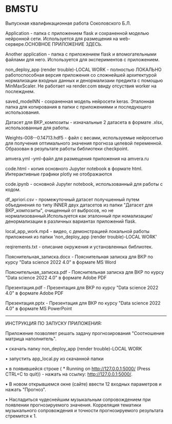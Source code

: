 # BMSTU

Выпускная квалификационная работа Соколовского Б.Л. 

Application - папка с приложением flask и сохраненной моделью нейронной сети. Используется для размещения на web-сервере.ОСНОВНОЕ ПРИЛОЖЕНИЕ ЗДЕСЬ.

Another application - папка с приложением flask и впомогательными файлами для него. Используется для экспериментов c приложением.

non_deploy_app (render trouble)-LOCAL WORK - полностью ЛОКАЛЬНО работоспособная версия приложения со сложнейшей архитектурой нормализации входных данных и денормализаии предикта с помощью MinMaxScaler. Не работает на render.com ввиду отсуствия worker на послежднем.

saved_modelNN - сохраненная модель нейросети keras. Эталонная папка для копирования в папки с приложениями и последующего использования.

Датасет для ВКР_композиты - изначальные 2 датасета в формате .xlsx, использованные для работы.

Weights-008--0.14713.hdf5 - файл с весами, используемые нейросетью для получения оптимального значения прогноза целевой переменной. Образован в результате работы библиотеки checkpoint.

amvera.yml -yml-файл для размещения приложения на amvera.ru

code.html - копия основного Jupyter notebook в формате html. Интерактивные графики plotly не отображаются

code.ipynb - основной Jupyter notebook, использованный для работы с кодом.


df_apriori.csv - промежуточный датасет получшенный путем объединения по типу INNER двух датасетов из папки "Датасет для ВКР_композиты", очищенный от выбросов, но не нормализованный.Используется как эталонный при номализации/денормализации в различных вариантах приложений flask.

local_app_work.mp4 - видео, с демонстрацией локальной работы приложения из папки 'non_deploy_app (render trouble)-LOCAL WORK'

reqirements.txt - описание окружения и установленных библиотек.

Пояснительная_записка.docx - Пояснительная записка для ВКР по курсу "Data science 2022 4.0" в формате MS Word

Пояснительная_записка.pdf - Пояснительная записка для ВКР по курсу "Data science 2022 4.0" в формате Adobe PDF

Презентация.pdf - Презентация для ВКР по курсу "Data science 2022 4.0" в формате Adobe PDF

Презентация.pptx - Презентация для ВКР по курсу "Data science 2022 4.0" в формате MS PowerPoint
___________________________________________________________________
ИНСТРУКЦИЯ ПО ЗАПУСКУ ПРИЛОЖЕНИЯ:

Приложение позволяет решать задачу прогнозирования "Соотношение матрица наполнитель". 

   •  скачать папку non_deploy_app (render trouble)-LOCAL WORK
   
   •	запустить app_local.py из скачанной папки
   
   •	в появившейся строке ( * Running on http://127.0.0.1:5000/ (Press CTRL+C to quit)) - нажать на ссылку: http://127.0.0.1:5000/. 
   
   •	В новом открывшемся окне (сайте) ввести 12 входных параметров и нажать "Прогноз".
   
   •	Насладиться чудеснейшим музыкальным сопровождением при появлении прогнозируемого значения. Корреляция тематики музыкального сопровождения и точности прогнозируемого результата стремится к 1. 
